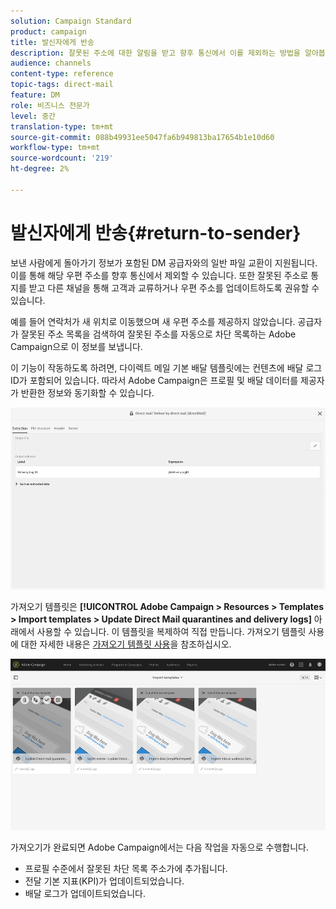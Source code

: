 ```yaml
---
solution: Campaign Standard
product: campaign
title: 발신자에게 반송
description: 잘못된 주소에 대한 알림을 받고 향후 통신에서 이를 제외하는 방법을 알아봅니다.
audience: channels
content-type: reference
topic-tags: direct-mail
feature: DM
role: 비즈니스 전문가
level: 중간
translation-type: tm+mt
source-git-commit: 088b49931ee5047fa6b949813ba17654b1e10d60
workflow-type: tm+mt
source-wordcount: '219'
ht-degree: 2%

---
```



# 발신자에게 반송{#return-to-sender}

보낸 사람에게 돌아가기 정보가 포함된 DM 공급자와의 일반 파일 교환이 지원됩니다. 이를 통해 해당 우편 주소를 향후 통신에서 제외할 수 있습니다. 또한 잘못된 주소로 통지를 받고 다른 채널을 통해 고객과 교류하거나 우편 주소를 업데이트하도록 권유할 수 있습니다.

예를 들어 연락처가 새 위치로 이동했으며 새 우편 주소를 제공하지 않았습니다. 공급자가 잘못된 주소 목록을 검색하여 잘못된 주소를 자동으로 차단 목록하는 Adobe Campaign으로 이 정보를 보냅니다.

이 기능이 작동하도록 하려면, 다이렉트 메일 기본 배달 템플릿에는 컨텐츠에 배달 로그 ID가 포함되어 있습니다. 따라서 Adobe Campaign은 프로필 및 배달 데이터를 제공자가 반환한 정보와 동기화할 수 있습니다.

![](assets/direct_mail_return_sender_1.png)

가져오기 템플릿은 **[!UICONTROL Adobe Campaign > Resources > Templates > Import templates > Update Direct Mail quarantines and delivery logs]** 아래에서 사용할 수 있습니다. 이 템플릿을 복제하여 직접 만듭니다. 가져오기 템플릿 사용에 대한 자세한 내용은 [가져오기 템플릿 사용](../../automating/using/importing-data-with-import-templates.md#setting-up-import-templates)을 참조하십시오.

![](assets/direct_mail_return_sender_2.png)

가져오기가 완료되면 Adobe Campaign에서는 다음 작업을 자동으로 수행합니다.

* 프로필 수준에서 잘못된 차단 목록 주소가에 추가됩니다.
* 전달 기본 지표(KPI)가 업데이트되었습니다.
* 배달 로그가 업데이트되었습니다.

